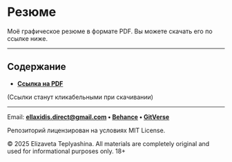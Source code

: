 # Резюме

Моё графическое резюме в формате PDF. Вы можете скачать его по ссылке ниже.

---

## Содержание

- **[Ссылка на PDF](CONTENTS_RU/Resume.pdf)**

(Ссылки станут кликабельными при скачивании)

---

Email: **ellaxidis.direct@gmail.com &bull; [Behance](https://www.behance.net/ellaxidis) &bull; [GitVerse](https://gitverse.ru/ellaxidis)**

Репозиторий лицензирован на условиях MIT License.

&copy; 2025 Elizaveta Teplyashina. All materials are completely original and used for informational purposes only. 18+  

